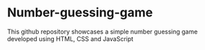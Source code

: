 # Number-guessing-game
This github repository showcases a simple number guessing game developed using HTML, CSS and JavaScript
